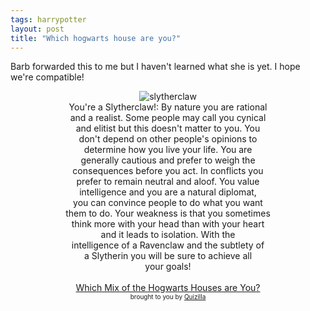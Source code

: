 ```yaml
---
tags: harrypotter
layout: post
title: "Which hogwarts house are you?"
---
```




<p>Barb forwarded this to me but I haven't learned what she is yet. I hope we're compatible!</p>

<p align="center">
<img src="http://images.quizilla.com/C/Ciela13/1107623414_lytherclaw.jpg" border="0" alt="slytherclaw"><br>You're a Slytherclaw!: By nature you are rational<br>and a realist. Some people may call you cynical<br>and elitist but this doesn't matter to you. You<br>don't depend on other people's opinions to<br>determine how you live your life. You are<br>generally cautious and prefer to weigh the<br>consequences before you act. In conflicts you<br>prefer to remain neutral and aloof. You value<br>intelligence and you are a natural diplomat,<br>you can convince people to do what you want<br>them to do. Your weakness is that you sometimes<br>think more with your head than with your heart<br>and it leads to isolation. With the<br>intelligence of a Ravenclaw and the subtlety of<br>a Slytherin you will be sure to achieve all<br>your goals!  
<br><br><a href="http://quizilla.com/users/Ciela13/quizzes/Which%20Mix%20of%20the%20Hogwarts%20Houses%20are%20You%3F/"> Which Mix of the Hogwarts Houses are You?</a><BR> <font size="-2">brought to you by <a href="http://quizilla.com">Quizilla</a></font>
</p>


